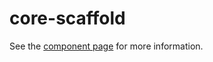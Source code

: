 core-scaffold
=============

See the [component page](https://www.polymer-project.org/0.5/docs/elements/core-scaffold.html) for more information.
